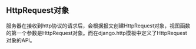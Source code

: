 ## HttpRequest对象

服务器在接收到http协议的请求后，会根据报文创建HttpRequest对象，视图函数的第一个参数是HttpRequest对象。而在django.http模板中定义了HttpRequest对象的API。



